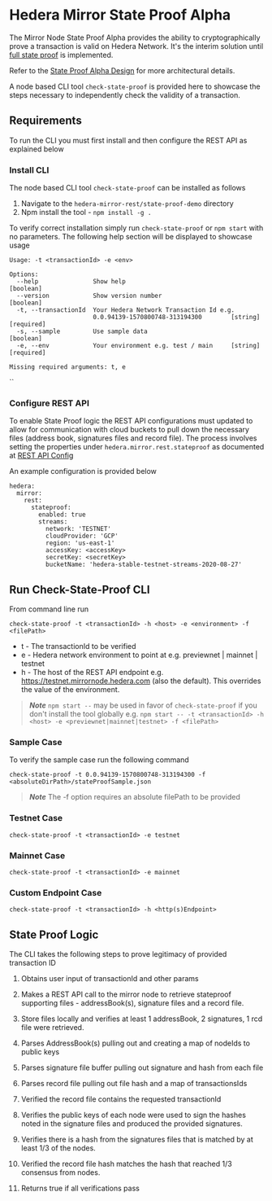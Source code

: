 # Hedera Mirror State Proof Alpha

The Mirror Node State Proof Alpha provides the ability to cryptographically prove a transaction is valid on Hedera Network.
It's the interim solution until [full state proof](https://www.hedera.com/blog/state-proofs-on-hedera) is implemented.

Refer to the [State Proof Alpha Design](https://github.com/hashgraph/hedera-mirror-node/blob/master/docs/design/stateproofalpha.md) for more architectural details.

A node based CLI tool `check-state-proof` is provided here to showcase the steps necessary to independently check the validity of a transaction.

## Requirements
To run the CLI you must first install and then configure the REST API as explained below

### Install CLI
The node based CLI tool `check-state-proof` can be installed as follows
1. Navigate to the `hedera-mirror-rest/state-proof-demo` directory
2. Npm install the tool -  `npm install -g .`

To verify correct installation simply run `check-state-proof` or `npm start` with no parameters.
The following help section will be displayed to showcase usage
```.env
Usage: -t <transactionId> -e <env>

Options:
  --help               Show help                                       [boolean]
  --version            Show version number                             [boolean]
  -t, --transactionId  Your Hedera Network Transaction Id e.g.
                       0.0.94139-1570800748-313194300        [string] [required]
  -s, --sample         Use sample data                                 [boolean]
  -e, --env            Your environment e.g. test / main     [string] [required]

Missing required arguments: t, e
```

``

### Configure REST API
To enable State Proof logic the REST API configurations must updated to allow for communication with cloud buckets to pull down the necessary files (address book, signatures files and record file).
The process involves setting the properties under `hedera.mirror.rest.stateproof` as documented at [REST API Config](https://github.com/hashgraph/hedera-mirror-node/blob/master/docs/configuration.md#rest-api)

An example configuration is provided below

```.env
hedera:
  mirror:
    rest:
      stateproof:
        enabled: true
        streams:
          network: 'TESTNET'
          cloudProvider: 'GCP'
          region: 'us-east-1'
          accessKey: <accessKey>
          secretKey: <secretKey>
          bucketName: 'hedera-stable-testnet-streams-2020-08-27'
```

## Run Check-State-Proof CLI
From command line run

`check-state-proof -t <transactionId> -h <host> -e <environment> -f <filePath>`

- t - The transactionId to be verified
- e - Hedera network environment to point at e.g. previewnet | mainnet | testnet
- h - The host of the REST API endpoint e.g. https://testnet.mirrornode.hedera.com (also the default). This overrides the value of the environment.


> **_Note_** `npm start --` may be used in favor of `check-state-proof` if you don't install the tool globally
e.g. `npm start -- -t <transactionId> -h <host> -e <previewnet|mainnet|testnet> -f <filePath>`


### Sample Case
To verify the sample case run the following command

`check-state-proof -t 0.0.94139-1570800748-313194300 -f <absoluteDirPath>/stateProofSample.json`

> **_Note_** The -f option requires an absolute filePath to be provided


### Testnet Case

`check-state-proof -t <transactionId> -e testnet`

### Mainnet Case

`check-state-proof -t <transactionId> -e mainnet`

### Custom Endpoint Case

`check-state-proof -t <transactionId> -h <http(s)Endpoint>`

## State Proof Logic
The CLI takes the following steps to prove legitimacy of provided transaction ID

1. Obtains user input of transactionId and other params

2. Makes a REST API call to the mirror node to retrieve stateproof supporting files - addressBook(s), signature files and a record file.

3. Store files locally and verifies at least 1 addressBook, 2 signatures, 1 rcd file were retrieved.

4. Parses AddressBook(s) pulling out and creating a map of nodeIds to public keys

5. Parses signature file buffer pulling out signature and hash from each file

6. Parses record file pulling out file hash and a map of transactionsIds

7. Verified the record file contains the requested transactionId

8. Verifies the public keys of each node were used to sign the hashes noted in the signature files and produced the provided signatures.

9. Verifies there is a hash from the signatures files that is matched by at least 1/3 of the nodes.

10. Verified the record file hash matches the hash that reached 1/3 consensus from nodes.

11. Returns true if all  verifications pass

